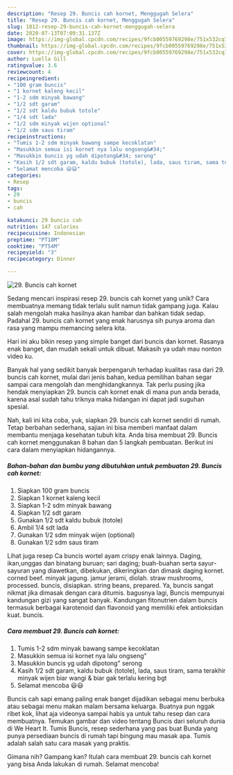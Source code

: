 ```yaml
---
description: "Resep 29. Buncis cah kornet, Menggugah Selera"
title: "Resep 29. Buncis cah kornet, Menggugah Selera"
slug: 1812-resep-29-buncis-cah-kornet-menggugah-selera
date: 2020-07-13T07:09:31.137Z
image: https://img-global.cpcdn.com/recipes/9fcb00559769298e/751x532cq70/29-buncis-cah-kornet-foto-resep-utama.jpg
thumbnail: https://img-global.cpcdn.com/recipes/9fcb00559769298e/751x532cq70/29-buncis-cah-kornet-foto-resep-utama.jpg
cover: https://img-global.cpcdn.com/recipes/9fcb00559769298e/751x532cq70/29-buncis-cah-kornet-foto-resep-utama.jpg
author: Luella Gill
ratingvalue: 3.6
reviewcount: 4
recipeingredient:
- "100 gram buncis"
- "1 kornet kaleng kecil"
- "1-2 sdm minyak bawang"
- "1/2 sdt garam"
- "1/2 sdt kaldu bubuk totole"
- "1/4 sdt lada"
- "1/2 sdm minyak wijen optional"
- "1/2 sdm saus tiram"
recipeinstructions:
- "Tumis 1-2 sdm minyak bawang sampe kecoklatan"
- "Masukkin semua isi kornet nya lalu ongseng&#34;"
- "Masukkin buncis yg udah dipotong&#34; serong"
- "Kasih 1/2 sdt garam, kaldu bubuk (totole), lada, saus tiram, sama terakhir minyak wijen biar wangi &amp; biar gak terlalu kering bgt"
- "Selamat mencoba 😃😃"
categories:
- Resep
tags:
- 29
- buncis
- cah

katakunci: 29 buncis cah 
nutrition: 147 calories
recipecuisine: Indonesian
preptime: "PT18M"
cooktime: "PT54M"
recipeyield: "3"
recipecategory: Dinner

---
```



![29. Buncis cah kornet](https://img-global.cpcdn.com/recipes/9fcb00559769298e/751x532cq70/29-buncis-cah-kornet-foto-resep-utama.jpg)

Sedang mencari inspirasi resep 29. buncis cah kornet yang unik? Cara membuatnya memang tidak terlalu sulit namun tidak gampang juga. Kalau salah mengolah maka hasilnya akan hambar dan bahkan tidak sedap. Padahal 29. buncis cah kornet yang enak harusnya sih punya aroma dan rasa yang mampu memancing selera kita.

Hari ini aku bikin resep yang simple banget dari buncis dan kornet. Rasanya enak banget, dan mudah sekali untuk dibuat. Makasih ya udah mau nonton video ku.

Banyak hal yang sedikit banyak berpengaruh terhadap kualitas rasa dari 29. buncis cah kornet, mulai dari jenis bahan, kedua pemilihan bahan segar sampai cara mengolah dan menghidangkannya. Tak perlu pusing jika hendak menyiapkan 29. buncis cah kornet enak di mana pun anda berada, karena asal sudah tahu triknya maka hidangan ini dapat jadi suguhan spesial.


Nah, kali ini kita coba, yuk, siapkan 29. buncis cah kornet sendiri di rumah. Tetap berbahan sederhana, sajian ini bisa memberi manfaat dalam membantu menjaga kesehatan tubuh kita. Anda bisa membuat 29. Buncis cah kornet menggunakan 8 bahan dan 5 langkah pembuatan. Berikut ini cara dalam menyiapkan hidangannya.

<!--inarticleads1-->

##### Bahan-bahan dan bumbu yang dibutuhkan untuk pembuatan 29. Buncis cah kornet:

1. Siapkan 100 gram buncis
1. Siapkan 1 kornet kaleng kecil
1. Siapkan 1-2 sdm minyak bawang
1. Siapkan 1/2 sdt garam
1. Gunakan 1/2 sdt kaldu bubuk (totole)
1. Ambil 1/4 sdt lada
1. Gunakan 1/2 sdm minyak wijen (optional)
1. Gunakan 1/2 sdm saus tiram


Lihat juga resep Ca buncis wortel ayam crispy enak lainnya. Daging, ikan,unggas dan binatang buruan; sari daging; buah-buahan serta sayur-sayuran yang diawetkan, dibekukan, dikeringkan dan dimask daging kornet. corned beef. minyak jagung. jamur jerami, diolah. straw mushrooms, processed. buncis, disiapkan. string beans, prepared. Ya, buncis sangat nikmat jika dimasak dengan cara ditumis. bagusnya lagi, Buncis mempunyai kandungan gizi yang sangat banyak. Kandungan fitonutrien dalam buncis termasuk berbagai karotenoid dan flavonoid yang memiliki efek antioksidan kuat. buncis. 

<!--inarticleads2-->

##### Cara membuat 29. Buncis cah kornet:

1. Tumis 1-2 sdm minyak bawang sampe kecoklatan
1. Masukkin semua isi kornet nya lalu ongseng&#34;
1. Masukkin buncis yg udah dipotong&#34; serong
1. Kasih 1/2 sdt garam, kaldu bubuk (totole), lada, saus tiram, sama terakhir minyak wijen biar wangi &amp; biar gak terlalu kering bgt
1. Selamat mencoba 😃😃


Buncis cah sapi emang paling enak banget dijadikan sebagai menu berbuka atau sebagai menu makan malam bersama keluarga. Buatnya pun nggak ribet kok, lihat aja videonya sampai habis ya untuk tahu resep dan cara membuatnya. Temukan gambar dan video tentang Buncis dari seluruh dunia di We Heart It. Tumis Buncis, resep sederhana yang pas buat Bunda yang punya persediaan buncis di rumah tapi bingung mau masak apa. Tumis adalah salah satu cara masak yang praktis. 

Gimana nih? Gampang kan? Itulah cara membuat 29. buncis cah kornet yang bisa Anda lakukan di rumah. Selamat mencoba!
